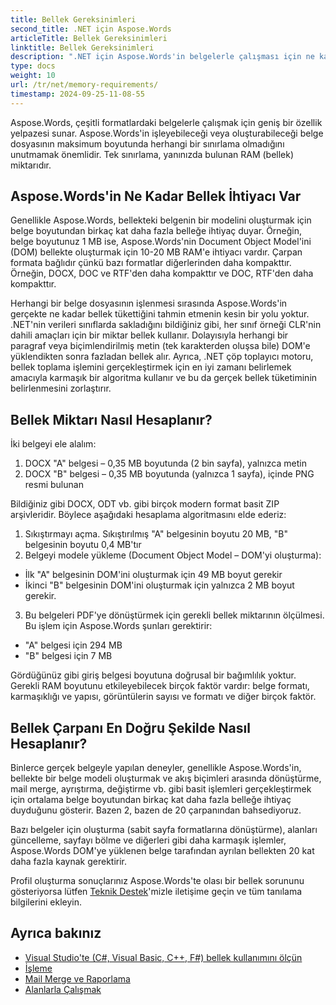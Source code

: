 ```yaml
---
title: Bellek Gereksinimleri
second_title: .NET için Aspose.Words
articleTitle: Bellek Gereksinimleri
linktitle: Bellek Gereksinimleri
description: ".NET için Aspose.Words'in belgelerle çalışması için ne kadar bellek gerekir? Ayrıntıları öğrenin."
type: docs
weight: 10
url: /tr/net/memory-requirements/
timestamp: 2024-09-25-11-08-55
---
```


Aspose.Words, çeşitli formatlardaki belgelerle çalışmak için geniş bir özellik yelpazesi sunar. Aspose.Words'in işleyebileceği veya oluşturabileceği belge dosyasının maksimum boyutunda herhangi bir sınırlama olmadığını unutmamak önemlidir. Tek sınırlama, yanınızda bulunan RAM (bellek) miktarıdır.

## Aspose.Words'in Ne Kadar Bellek İhtiyacı Var

Genellikle Aspose.Words, bellekteki belgenin bir modelini oluşturmak için belge boyutundan birkaç kat daha fazla belleğe ihtiyaç duyar. Örneğin, belge boyutunuz 1 MB ise, Aspose.Words'nin Document Object Model'ini (DOM) bellekte oluşturmak için 10-20 MB RAM'e ihtiyacı vardır. Çarpan formata bağlıdır çünkü bazı formatlar diğerlerinden daha kompakttır. Örneğin, DOCX, DOC ve RTF'den daha kompakttır ve DOC, RTF'den daha kompakttır.

Herhangi bir belge dosyasının işlenmesi sırasında Aspose.Words'in gerçekte ne kadar bellek tükettiğini tahmin etmenin kesin bir yolu yoktur. .NET'nin verileri sınıflarda sakladığını bildiğiniz gibi, her sınıf örneği CLR'nin dahili amaçları için bir miktar bellek kullanır. Dolayısıyla herhangi bir paragraf veya biçimlendirilmiş metin (tek karakterden oluşsa bile) DOM'e yüklendikten sonra fazladan bellek alır. Ayrıca, .NET çöp toplayıcı motoru, bellek toplama işlemini gerçekleştirmek için en iyi zamanı belirlemek amacıyla karmaşık bir algoritma kullanır ve bu da gerçek bellek tüketiminin belirlenmesini zorlaştırır.

## Bellek Miktarı Nasıl Hesaplanır?

İki belgeyi ele alalım:

1. DOCX "A" belgesi – 0,35 MB boyutunda (2 bin sayfa), yalnızca metin
2. DOCX "B" belgesi – 0,35 MB boyutunda (yalnızca 1 sayfa), içinde PNG resmi bulunan

Bildiğiniz gibi DOCX, ODT vb. gibi birçok modern format basit ZIP arşivleridir. Böylece aşağıdaki hesaplama algoritmasını elde ederiz:
1. Sıkıştırmayı açma. Sıkıştırılmış "A" belgesinin boyutu 20 MB, "B" belgesinin boyutu 0,4 MB'tır
2. Belgeyi modele yükleme (Document Object Model – DOM'yi oluşturma):
* İlk "A" belgesinin DOM'ini oluşturmak için 49 MB boyut gerekir
* İkinci "B" belgesinin DOM'ini oluşturmak için yalnızca 2 MB boyut gerekir.
3. Bu belgeleri PDF'ye dönüştürmek için gerekli bellek miktarının ölçülmesi. Bu işlem için Aspose.Words şunları gerektirir:
  * "A" belgesi için 294 MB
  * "B" belgesi için 7 MB

Gördüğünüz gibi giriş belgesi boyutuna doğrusal bir bağımlılık yoktur. Gerekli RAM boyutunu etkileyebilecek birçok faktör vardır: belge formatı, karmaşıklığı ve yapısı, görüntülerin sayısı ve formatı ve diğer birçok faktör.

## Bellek Çarpanı En Doğru Şekilde Nasıl Hesaplanır?

Binlerce gerçek belgeyle yapılan deneyler, genellikle Aspose.Words'in, bellekte bir belge modeli oluşturmak ve akış biçimleri arasında dönüştürme, mail merge, ayrıştırma, değiştirme vb. gibi basit işlemleri gerçekleştirmek için ortalama belge boyutundan birkaç kat daha fazla belleğe ihtiyaç duyduğunu gösterir. Bazen 2, bazen de 20 çarpanından bahsediyoruz.

Bazı belgeler için oluşturma (sabit sayfa formatlarına dönüştürme), alanları güncelleme, sayfayı bölme ve diğerleri gibi daha karmaşık işlemler, Aspose.Words DOM'ye yüklenen belge tarafından ayrılan bellekten 20 kat daha fazla kaynak gerektirir.

Profil oluşturma sonuçlarınız Aspose.Words'te olası bir bellek sorununu gösteriyorsa lütfen [Teknik Destek](/words/tr/net/technical-support/)'mizle iletişime geçin ve tüm tanılama bilgilerini ekleyin.

## Ayrıca bakınız

* [Visual Studio'te (C#, Visual Basic, C++, F#) bellek kullanımını ölçün](https://learn.microsoft.com/en-us/visualstudio/profiling/memory-usage?view=vs-2022)
* [İşleme](/words/tr/net/rendering/)
* [Mail Merge ve Raporlama](/words/net/mail-merge-and-reporting/)
* [Alanlarla Çalışmak](/words/tr/net/working-with-fields/)
